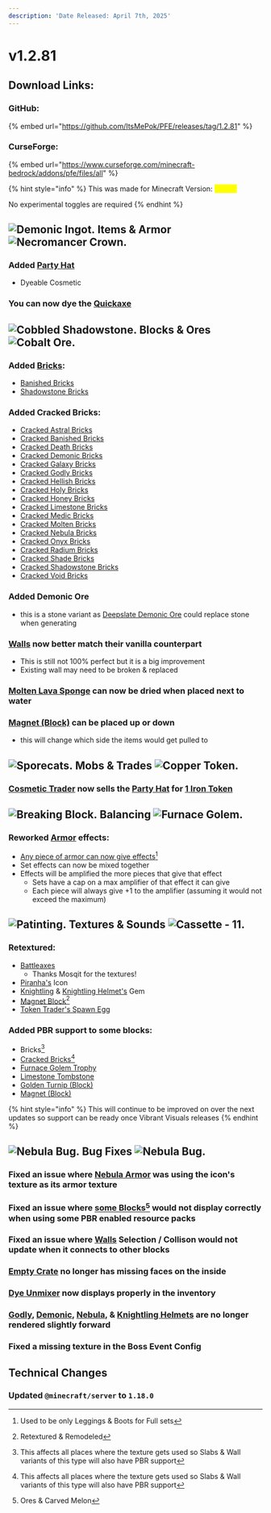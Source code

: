 ```yaml
---
description: 'Date Released: April 7th, 2025'
---
```


# v1.2.81

## Download Links:

### GitHub:

{% embed url="https://github.com/ItsMePok/PFE/releases/tag/1.2.81" %}

### CurseForge:

{% embed url="https://www.curseforge.com/minecraft-bedrock/addons/pfe/files/all" %}

{% hint style="info" %}
This was made for Minecraft Version: <mark style="color:yellow;">1.21.70</mark>

No experimental toggles are required
{% endhint %}

## <img src="https://github.com/user-attachments/assets/2332c89f-38d6-4a08-944a-9421758259aa" alt="Demonic Ingot." data-size="line"> **Items & Armor** <img src="https://github.com/user-attachments/assets/f4ee359f-7a23-44ba-8981-6c5bbdac1725" alt="Necromancer Crown." data-size="line">

### Added [Party Hat](../../armor/cosmetics/helmet-cosmetics/party-hat.md)

* Dyeable Cosmetic

### You can now dye the [Quickaxe](../../tools/pickaxes/swift-pickaxe.md)

## <picture><source srcset="https://github.com/user-attachments/assets/6486505d-81ca-429e-bfce-efaf6951d131" media="(prefers-color-scheme: dark)"><img src="https://github.com/user-attachments/assets/e2de3a29-7821-4724-8fc7-cb7d1a1a653d" alt="Cobbled Shadowstone." data-size="line"></picture> **Blocks & Ores** <picture><source srcset="https://github.com/user-attachments/assets/b764cf3c-bec6-4819-9412-f69c94e783e5" media="(prefers-color-scheme: dark)"><img src="https://github.com/user-attachments/assets/8358f27d-dcc5-48c1-b9b8-ed6a006f53d2" alt="Cobalt Ore." data-size="line"></picture>

### Added [Bricks](../../blocks/bricks/):

* [Banished Bricks](../../blocks/bricks/banished-bricks.md)
* [Shadowstone Bricks](../../blocks/bricks/shadowstone-bricks.md)

### Added Cracked Bricks:

* [Cracked Astral Bricks](../../blocks/bricks/cracked-astral-bricks.md)
* [Cracked Banished Bricks](../../blocks/bricks/cracked-banished-bricks.md)
* [Cracked Death Bricks](../../blocks/bricks/cracked-death-bricks.md)
* [Cracked Demonic Bricks](../../blocks/bricks/cracked-demonic-bricks.md)
* [Cracked Galaxy Bricks](../../blocks/bricks/cracked-galaxy-bricks.md)
* [Cracked Godly Bricks](../../blocks/bricks/cracked-godly-bricks.md)
* [Cracked Hellish Bricks](../../blocks/bricks/cracked-hellish-bricks.md)
* [Cracked Holy Bricks](../../blocks/bricks/cracked-holy-bricks.md)
* [Cracked Honey Bricks](../../blocks/bricks/cracked-honey-bricks.md)
* [Cracked Limestone Bricks](../../blocks/bricks/cracked-limestone-bricks.md)
* [Cracked Medic Bricks](../../blocks/bricks/cracked-medic-bricks.md)
* [Cracked Molten Bricks](../../blocks/bricks/cracked-molten-bricks.md)
* [Cracked Nebula Bricks](../../blocks/bricks/cracked-nebula-bricks.md)
* [Cracked Onyx Bricks](../../blocks/bricks/cracked-onyx-bricks.md)
* [Cracked Radium Bricks](../../blocks/bricks/cracked-radium-bricks.md)
* [Cracked Shade Bricks](../../blocks/bricks/cracked-shade-bricks.md)
* [Cracked Shadowstone Bricks](../../blocks/bricks/cracked-shadowstone-bricks.md)
* [Cracked Void Bricks](../../blocks/bricks/cracked-void-bricks.md)

### Added Demonic Ore

* this is a stone variant as [Deepslate Demonic Ore](../../blocks/ores/deepslate-ores/deepslate-demonic-ore.md) could replace stone when generating&#x20;

### [Walls](../../blocks/walls/) now better match their vanilla counterpart

* This is still not 100% perfect but it is a big improvement
* Existing wall may need to be broken & replaced

### [Molten Lava Sponge](../../blocks/misc/molten-lava-sponge.md) can now be dried when placed next to water

### [Magnet (Block)](../../blocks/automation/magnet-block.md) can be placed up or down

* this will change which side the items would get pulled to

## <img src="https://github.com/user-attachments/assets/15ba3571-0d2f-4161-ab74-d551529a8cc2" alt="Sporecats." data-size="line"> **Mobs & Trades** <img src="https://github.com/user-attachments/assets/71902e4d-6d22-40b3-ba69-69b5b348f73e" alt="Copper Token." data-size="line">

### [Cosmetic Trader](../../mobs/traders/cosmetic-trader.md) now sells the [Party Hat](../../armor/cosmetics/helmet-cosmetics/party-hat.md) for [1 Iron Token](../../items/currency/tokens/iron-token.md)

## <img src="https://github.com/user-attachments/assets/d1e653c0-4330-48e7-afc4-19c7eb52cb95" alt="Breaking Block." data-size="line"> **Balancing** <img src="https://github.com/user-attachments/assets/928dc5bb-5e1a-4c1d-a92c-309b8e397a9a" alt="Furnace Golem." data-size="line">

### Reworked [Armor](../../armor/) effects:

* [Any piece of armor can now give effects](#user-content-fn-1)[^1]
* Set effects can now be mixed together
* Effects will be amplified the more pieces that give that effect
  * Sets have a cap on a max amplifier of that effect it can give
  * Each piece will always give +1 to the amplifier (assuming it would not exceed the maximum)

## <img src="https://minecraft.wiki/images/thumb/Painting_JE2_BE2.png/150px-Painting_JE2_BE2.png?45334" alt="Patinting." data-size="line"> **Textures & Sounds**﻿﻿ <picture><source srcset="https://github.com/user-attachments/assets/34b07696-af86-4a48-bf19-a97ab0dc4516" media="(prefers-color-scheme: dark)"><img src="https://github.com/user-attachments/assets/2899fc15-710e-4530-a3f3-17b87699a2a6" alt="Cassette - 11." data-size="line"></picture>

### Retextured:

* [Battleaxes](../../weapons/battleaxes/)
  * Thanks Mosqit for the textures!
* [Piranha's](../../mobs/hostile-mobs/piranha.md) Icon
* [Knightling](../../mobs/bosses/knightling.md) & [Knightling Helmet's](../../armor/knightling-helmet.md) Gem
* [Magnet Block](#user-content-fn-2)[^2]
* [Token Trader's Spawn Egg](../../mobs/traders/token-trader.md#token-trader-spawn-egg)

### Added PBR support to some blocks:

* Bricks[^3]
* [Cracked Bricks](#user-content-fn-3)[^3]
* [Furnace Golem Trophy](../../blocks/trophies/furnace-golem-trophy.md)
* [Limestone Tombstone](../../blocks/misc/limestone-tombstone.md)
* [Golden Turnip (Block)](../../items/foods/golden-turnip.md)
* [Magnet (Block)](../../blocks/automation/magnet-block.md)

{% hint style="info" %}
This will continue to be improved on over the next updates so support can be ready once Vibrant Visuals releases
{% endhint %}



## <img src="https://github.com/user-attachments/assets/67865697-1f10-48c2-a6fa-f8f0709bea94" alt="Nebula Bug." data-size="line"> **Bug Fixes**  <img src="https://github.com/user-attachments/assets/67865697-1f10-48c2-a6fa-f8f0709bea94" alt="Nebula Bug." data-size="line">

### Fixed an issue where [Nebula Armor](../../armor/full-armor-sets/nebula-armor.md) was using the icon's texture as its armor texture

### Fixed an issue where [some Blocks](#user-content-fn-4)[^4] would not display correctly when using some PBR enabled resource packs

### Fixed an issue where [Walls](../../blocks/walls/) Selection / Collison would not update when it connects to other blocks

### [Empty Crate](../../blocks/crates/empty-crate.md) no longer has missing faces on the inside

### [Dye Unmixer](../../blocks/crafters/dye-unmixer.md) now displays properly in the inventory

### [Godly](../../armor/full-armor-sets/godly-armor.md#godly-helmet), [Demonic](../../armor/full-armor-sets/demonic-armor.md#demonic-helmet), [Nebula](../../armor/full-armor-sets/nebula-armor.md#nebula-helmet), & [Knightling Helmets](../../armor/knightling-helmet.md) are no longer rendered slightly forward

### Fixed a missing texture in the Boss Event Config

## **Technical Changes**

### Updated `@minecraft/server` to `1.18.0`

[^1]: Used to be only Leggings & Boots for Full sets

[^2]: Retextured & Remodeled

[^3]: This affects all places where the texture gets used so Slabs & Wall variants of this type will also have PBR support

[^4]: Ores & Carved Melon
